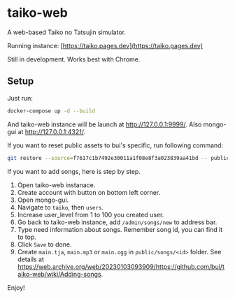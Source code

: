 # taiko-web
A web-based Taiko no Tatsujin simulator.

Running instance: [https://taiko.pages.dev](https://taiko.pages.dev)

Still in development. Works best with Chrome.

## Setup

Just run:
```bash
docker-compose up -d --build
```

And taiko-web instance will be launch at http://127.0.0.1:9999/.
Also mongo-gui at http://127.0.0.1:4321/.

If you want to reset public assets to bui's specific, run following command:
```bash
git restore --source=f7617c1b7492e30011a1f08e8f3a023839aa41bd -- public/assets
```

If you want to add songs, here is step by step.
1. Open taiko-web instanace.
2. Create account with button on bottom left corner.
3. Open mongo-gui.
4. Navigate to `taiko`, then `users`.
5. Increase user_level from 1 to 100 you created user.
6. Go back to taiko-web instance, add `/admin/songs/new` to address bar.
7. Type need information about songs. Remember song id, you can find it to top.
8. Click `Save` to done.
9. Create `main.tja`, `main.mp3` or `main.ogg` in `public/songs/<id>` folder. See  details at https://web.archive.org/web/20230103093909/https://github.com/bui/taiko-web/wiki/Adding-songs.

Enjoy!
